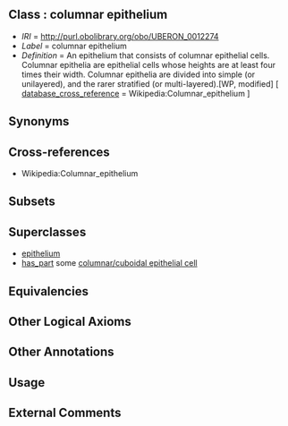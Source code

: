 
## Class : columnar epithelium

 * *IRI* = http://purl.obolibrary.org/obo/UBERON_0012274
 * *Label* = columnar epithelium
 * *Definition* = An epithelium that consists of columnar epithelial cells. Columnar epithelia are epithelial cells whose heights are at least four times their width. Columnar epithelia are divided into simple (or unilayered), and the rarer stratified (or multi-layered).[WP, modified] [ [database_cross_reference](../../ef/oboInOwl#hasDbXref.md) = Wikipedia:Columnar_epithelium ]

## Synonyms


## Cross-references

 * Wikipedia:Columnar_epithelium

## Subsets


## Superclasses

 * [epithelium](../../UBERON/83/UBERON_0000483.md)
 * [has_part](../../BFO/51/BFO_0000051.md) some [columnar/cuboidal epithelial cell](../../CL/75/CL_0000075.md)

## Equivalencies


## Other Logical Axioms


## Other Annotations


## Usage


## External Comments

